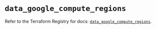 # `data_google_compute_regions`

Refer to the Terraform Registry for docs: [`data_google_compute_regions`](https://registry.terraform.io/providers/hashicorp/google/6.4.0/docs/data-sources/compute_regions).

